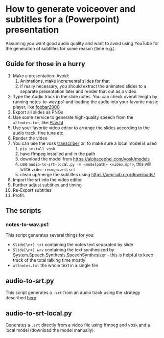 # How to generate voiceover and subtitles for a (Powerpoint) presentation

Assuming you want good audio quality and want to avoid using YouTube for the generation of subtitles for some reason (time e.g.).

## Guide for those in a hurry

1. Make a presentation. Avoid:
   1. Animations, make incremental slides for that
   2. If really necessary, you should extract the animated slides to a separate presentation later and render that out as a video.
1. Type the Audio track in the slide notes. You can check overall length by running notes-to-wav.ps1 and loading the audio into your favorite music player, like [foobar2000](https://www.foobar2000.org/)
1. Export all slides as PNGs
1. Use some service to generate high-quality speech from the `allnotes.txt`, like [Play.ht](Play.ht)
1. Use your favorite video editor to arrange the slides according to the audio track, fine tune etc.
1. Render the video
1. You can use the vosk [transcriber](https://alphacephei.com/vosk/install) or, to make sure a local model is used
   1. `pip install vosk`
   1. have ffmpeg installed and in the path
   1. download the model from https://alphacephei.com/vosk/models
   1. use `audio-to-srt-local.py -m <modelpath> <video.mp4>`, this will write `video-recognized.srt`
   1. clean up/merge the subtitles using https://aegisub.org/downloads/
1. Import the srt into the video editor
1. Further adjust subtitles and timing
1. Re-Export subtitles
1. Profit.





## The scripts

### notes-to-wav.ps1
This script generates several things for you:
* `Slide[\n+].txt` containing the notes text separated by slide
* `Slide[\n+].wav` containing the text synthesized by System.Speech.Synthesis.SpeechSynthesizer - this is helpful to keep track of the total talking time mostly
* `allnotes.txt` the whole text in a single file

## audio-to-srt.py
This script generates a `.srt` from an audio track using the strategy described [here](https://picovoice.ai/blog/how-to-create-subtitles-for-any-video-with-python/)

## audio-to-srt-local.py
Generates a `.srt` directly from a video file using ffmpeg and vosk and a local model (download the model manually).

